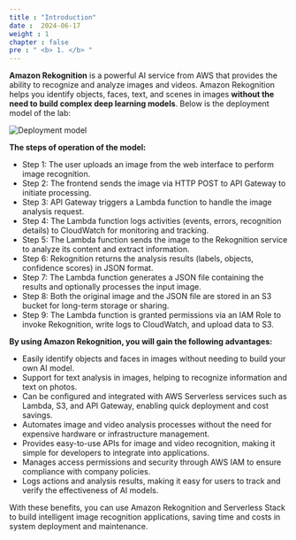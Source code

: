 ```yaml
---
title : "Introduction"
date :  2024-06-17 
weight : 1 
chapter : false
pre : " <b> 1. </b> "
---
```


**Amazon Rekognition** is a powerful AI service from AWS that provides the ability to recognize and analyze images and videos. Amazon Rekognition helps you identify objects, faces, text, and scenes in images **without the need to build complex deep learning models**. Below is the deployment model of the lab:

![Deployment model](/images/main_model.png)

**The steps of operation of the model:**

- Step 1: The user uploads an image from the web interface to perform image recognition.
- Step 2: The frontend sends the image via HTTP POST to API Gateway to initiate processing.
- Step 3: API Gateway triggers a Lambda function to handle the image analysis request.
- Step 4: The Lambda function logs activities (events, errors, recognition details) to CloudWatch for monitoring and tracking.
- Step 5: The Lambda function sends the image to the Rekognition service to analyze its content and extract information.
- Step 6: Rekognition returns the analysis results (labels, objects, confidence scores) in JSON format.
- Step 7: The Lambda function generates a JSON file containing the results and optionally processes the input image.
- Step 8: Both the original image and the JSON file are stored in an S3 bucket for long-term storage or sharing.
- Step 9: The Lambda function is granted permissions via an IAM Role to invoke Rekognition, write logs to CloudWatch, and upload data to S3.

**By using Amazon Rekognition, you will gain the following advantages:**

- Easily identify objects and faces in images without needing to build your own AI model.
- Support for text analysis in images, helping to recognize information and text on photos.
- Can be configured and integrated with AWS Serverless services such as Lambda, S3, and API Gateway, enabling quick deployment and cost savings.
- Automates image and video analysis processes without the need for expensive hardware or infrastructure management.
- Provides easy-to-use APIs for image and video recognition, making it simple for developers to integrate into applications.
- Manages access permissions and security through AWS IAM to ensure compliance with company policies.
- Logs actions and analysis results, making it easy for users to track and verify the effectiveness of AI models.
  
With these benefits, you can use Amazon Rekognition and Serverless Stack to build intelligent image recognition applications, saving time and costs in system deployment and maintenance.